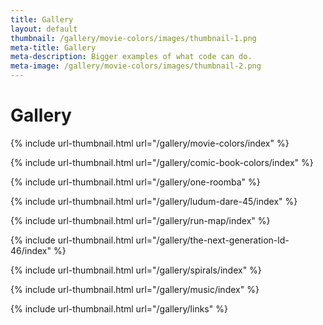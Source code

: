 ```yaml
---
title: Gallery
layout: default
thumbnail: /gallery/movie-colors/images/thumbnail-1.png
meta-title: Gallery
meta-description: Bigger examples of what code can do.
meta-image: /gallery/movie-colors/images/thumbnail-2.png
---
```


# Gallery

{% include url-thumbnail.html url="/gallery/movie-colors/index" %}

{% include url-thumbnail.html url="/gallery/comic-book-colors/index" %}

{% include url-thumbnail.html url="/gallery/one-roomba" %}

{% include url-thumbnail.html url="/gallery/ludum-dare-45/index" %}

{% include url-thumbnail.html url="/gallery/run-map/index" %}

{% include url-thumbnail.html url="/gallery/the-next-generation-ld-46/index" %}

{% include url-thumbnail.html url="/gallery/spirals/index" %}

{% include url-thumbnail.html url="/gallery/music/index" %}

{% include url-thumbnail.html url="/gallery/links" %}